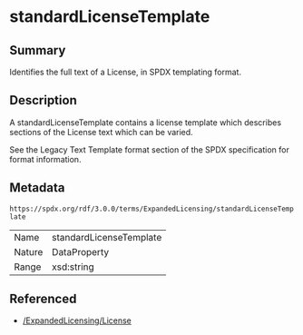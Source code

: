 <!-- Automatically generated by spec-parser v2.3.0 on 2024-07-09T17:43:37.025898+00:00 -->
<!-- SPDX-License-Identifier: Community-Spec-1.0 -->

# standardLicenseTemplate

## Summary

Identifies the full text of a License, in SPDX templating format.


## Description

A standardLicenseTemplate contains a license template which describes sections
of the License text which can be varied.

See the Legacy Text Template format section of the SPDX specification for
format information.


## Metadata

`https://spdx.org/rdf/3.0.0/terms/ExpandedLicensing/standardLicenseTemplate`


| | |
|---|---|
| Name | standardLicenseTemplate |
| Nature | DataProperty |
| Range | xsd:string |




## Referenced

- [/ExpandedLicensing/License](../../ExpandedLicensing/Classes/License.md)

